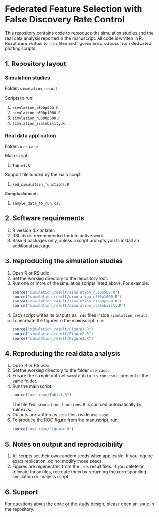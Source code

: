 # Federated Feature Selection with False Discovery Rate Control

This repository contains code to reproduce the simulation studies and the real data analysis reported in the manuscript. All code is written in R. Results are written to `.rds` files and figures are produced from dedicated plotting scripts.

## 1. Repository layout

### Simulation studies
Folder: `simulation_result`

Scripts to run:
1. `simulation_n500p500.R`
2. `simulation_n500p1000.R`
3. `simulation_n1000p500.R`
4. `simulation_scalebility.R`

### Real data application
Folder: `use case`

Main script:
1. `Table1.R`

Support file loaded by the main script:
1. `Fed_simulation_functions.R`

Sample dataset:
1. `sample_data_to_run.csv`

## 2. Software requirements

1. R version 4.x or later.
2. RStudio is recommended for interactive work.
3. Base R packages only, unless a script prompts you to install an additional package.

## 3. Reproducing the simulation studies

1. Open R or RStudio.
2. Set the working directory to the repository root.
3. Run one or more of the simulation scripts listed above. For example:
   ```r
   source("simulation_result/simulation_n500p500.R")
   source("simulation_result/simulation_n500p1000.R")
   source("simulation_result/simulation_n1000p500.R")
   source("simulation_result/simulation_scalebility.R")
   ```
4. Each script writes its outputs as `.rds` files inside `simulation_result`.
5. To recreate the figures in the manuscript, run:
   ```r
   source("simulation_result/Figure1.R")
   source("simulation_result/Figure2.R")
   source("simulation_result/Figure3.R")
   ```

## 4. Reproducing the real data analysis

1. Open R or RStudio.
2. Set the working directory to the folder `use case`.
3. Ensure the sample dataset `sample_data_to_run.csv` is present in the same folder.
4. Run the main script:
   ```r
   source("use case/Table1.R")
   ```
   The file `Fed_simulation_functions.R` is sourced automatically by `Table1.R`.
5. Outputs are written as `.rds` files inside `use case`.
6. To produce the ROC figure from the manuscript, run:
   ```r
   source("use case/Figure4.R")
   ```

## 5. Notes on output and reproducibility

1. All scripts set their own random seeds when applicable. If you require exact replication, do not modify those seeds.
2. Figures are regenerated from the `.rds` result files. If you delete or relocate those files, recreate them by rerunning the corresponding simulation or analysis script.

## 6. Support

For questions about the code or the study design, please open an issue in the repository.
